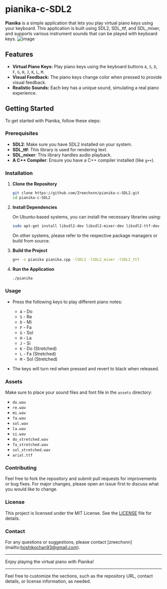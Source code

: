 # pianika-c-SDL2

**Pianika** is a simple application that lets you play virtual piano keys using your keyboard. This application is built using SDL2, SDL_ttf, and SDL_mixer, and supports various instrument sounds that can be played with keyboard keys.
![image](https://e.top4top.io/p_3162jdg750.jpg)

## Features

- **Virtual Piano Keys:** Play piano keys using the keyboard buttons `A`, `S`, `D`, `F`, `G`, `H`, `J`, `K`, `L`, `M`.
- **Visual Feedback:** The piano keys change color when pressed to provide visual feedback.
- **Realistic Sounds:** Each key has a unique sound, simulating a real piano experience.

## Getting Started

To get started with Pianika, follow these steps:

### Prerequisites

- **SDL2**: Make sure you have SDL2 installed on your system.
- **SDL_ttf**: This library is used for rendering text.
- **SDL_mixer**: This library handles audio playback.
- **A C++ Compiler**: Ensure you have a C++ compiler installed (like `g++`).

### Installation

1. **Clone the Repository**

   ```bash
   git clone https://github.com/Zreechxnn/pianika-c-SDL2.git
   cd pianika-c-SDL2
   ```

2. **Install Dependencies**

   On Ubuntu-based systems, you can install the necessary libraries using:

   ```bash
   sudo apt-get install libsdl2-dev libsdl2-mixer-dev libsdl2-ttf-dev
   ```

   On other systems, please refer to the respective package managers or build from source.

3. **Build the Project**

   ```bash
   g++ -o pianika pianika.cpp -lSDL2 -lSDL2_mixer -lSDL2_ttf
   ```

4. **Run the Application**

   ```bash
   ./pianika
   ```

### Usage

- Press the following keys to play different piano notes:
  - `A` - Do
  - `S` - Re
  - `D` - Mi
  - `F` - Fa
  - `G` - Sol
  - `H` - La
  - `J` - Si
  - `K` - Do (Stretched)
  - `L` - Fa (Stretched)
  - `M` - Sol (Stretched)

- The keys will turn red when pressed and revert to black when released.

### Assets

Make sure to place your sound files and font file in the `assets` directory:
- `do.wav`
- `re.wav`
- `mi.wav`
- `fa.wav`
- `sol.wav`
- `la.wav`
- `si.wav`
- `do_stretched.wav`
- `fa_stretched.wav`
- `sol_stretched.wav`
- `arial.ttf`

### Contributing

Feel free to fork the repository and submit pull requests for improvements or bug fixes. For major changes, please open an issue first to discuss what you would like to change.

### License

This project is licensed under the MIT License. See the [LICENSE](LICENSE) file for details.

### Contact

For any questions or suggestions, please contact [zreechxnn] (mailto:hoshikochan93@gmail.com).

---

Enjoy playing the virtual piano with Pianika!

---

Feel free to customize the sections, such as the repository URL, contact details, or license information, as needed.
